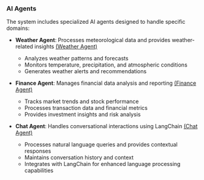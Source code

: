### AI Agents ###

The system includes specialized AI agents designed to handle specific domains:

* **Weather Agent**: Processes meteorological data and provides weather-related insights [(Weather Agent)](weather/README.md)
  * Analyzes weather patterns and forecasts
  * Monitors temperature, precipitation, and atmospheric conditions
  * Generates weather alerts and recommendations

* **Finance Agent**: Manages financial data analysis and reporting [(Finance Agent)](finance/readme.md)
  * Tracks market trends and stock performance
  * Processes transaction data and financial metrics
  * Provides investment insights and risk analysis

* **Chat Agent**: Handles conversational interactions using LangChain [(Chat Agent)](chat-agent-langchain/README.md)
  * Processes natural language queries and provides contextual responses
  * Maintains conversation history and context
  * Integrates with LangChain for enhanced language processing capabilities
